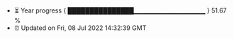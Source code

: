 - ⏳ Year progress { ███████████████▁▁▁▁▁▁▁▁▁▁▁▁▁▁▁ } 51.67 %
- ⏰ Updated on Fri, 08 Jul 2022 14:32:39 GMT

